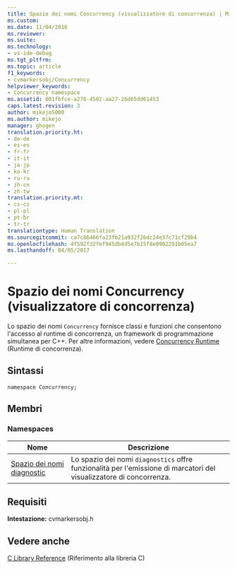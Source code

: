 ```yaml
---
title: Spazio dei nomi Concurrency (visualizzatore di concorrenza) | Microsoft Docs
ms.custom: 
ms.date: 11/04/2016
ms.reviewer: 
ms.suite: 
ms.technology:
- vs-ide-debug
ms.tgt_pltfrm: 
ms.topic: article
f1_keywords:
- cvmarkersobj/Concurrency
helpviewer_keywords:
- Concurrency namespace
ms.assetid: 001fbfce-a278-4502-aa27-26d65dd61453
caps.latest.revision: 3
author: mikejo5000
ms.author: mikejo
manager: ghogen
translation.priority.ht:
- de-de
- es-es
- fr-fr
- it-it
- ja-jp
- ko-kr
- ru-ru
- zh-cn
- zh-tw
translation.priority.mt:
- cs-cz
- pl-pl
- pt-br
- tr-tr
translationtype: Human Translation
ms.sourcegitcommit: ca7c86466fa23fb21a932f26dc24e37c71cf29b4
ms.openlocfilehash: 4f592f32fef945db4d5e7b15f8e0902291b05ea7
ms.lasthandoff: 04/05/2017

---
```

# <a name="concurrency-namespace-concurrency-visualizer"></a>Spazio dei nomi Concurrency (visualizzatore di concorrenza)
Lo spazio dei nomi `Concurrency` fornisce classi e funzioni che consentono l'accesso al runtime di concorrenza, un framework di programmazione simultanea per C++. Per altre informazioni, vedere [Concurrency Runtime](/cpp/parallel/concrt/concurrency-runtime) (Runtime di concorrenza).  
  
## <a name="syntax"></a>Sintassi  
  
```  
namespace Concurrency;  
```  
  
## <a name="members"></a>Membri  
  
### <a name="namespaces"></a>Namespaces  
  
|Nome|Descrizione|  
|----------|-----------------|  
|[Spazio dei nomi diagnostic](../profiling/diagnostic-namespace.md)|Lo spazio dei nomi `diagnostics` offre funzionalità per l'emissione di marcatori del visualizzatore di concorrenza.|  
  
## <a name="requirements"></a>Requisiti  
 **Intestazione:** cvmarkersobj.h  
  
## <a name="see-also"></a>Vedere anche  
 [C Library Reference](../profiling/c-library-reference.md) (Riferimento alla libreria C)
